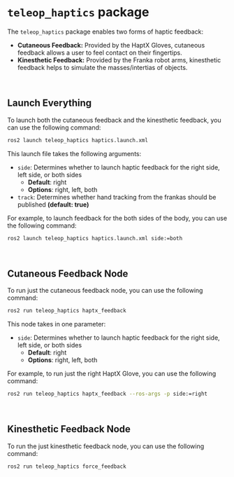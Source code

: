 # `teleop_haptics` package

The `teleop_haptics` package enables two forms of haptic feedback:
- __Cutaneous Feedback:__ Provided by the HaptX Gloves, cutaneous feedback allows a user to feel contact on their fingertips.
- __Kinesthetic Feedback:__ Provided by the Franka robot arms, kinesthetic feedback helps to simulate the masses/intertias of objects.

<br>

## Launch Everything

To launch both the cutaneous feedback and the kinesthetic feedback, you can use the following command:

```bash
ros2 launch teleop_haptics haptics.launch.xml
```

This launch file takes the following arguments:
- `side`: Determines whether to launch haptic feedback for the right side, left side, or both sides
    - __Default__: right
    - __Options__: right, left, both
- `track`: Determines whether hand tracking from the frankas should be published __(default: true)__

For example, to launch feedback for the both sides of the body, you can use the following command:

```bash
ros2 launch teleop_haptics haptics.launch.xml side:=both
```

<br>

## Cutaneous Feedback Node

To run just the cutaneous feedback node, you can use the following command:

```bash
ros2 run teleop_haptics haptx_feedback
```

This node takes in one parameter:
- `side`: Determines whether to launch haptic feedback for the right side, left side, or both sides
    - __Default__: right
    - __Options__: right, left, both

For example, to run just the right HaptX Glove, you can use the following command:

```bash
ros2 run teleop_haptics haptx_feedback --ros-args -p side:=right
```

<br>

## Kinesthetic Feedback Node

To run the just kinesthetic feedback node, you can use the following command:

```bash
ros2 run teleop_haptics force_feedback
```